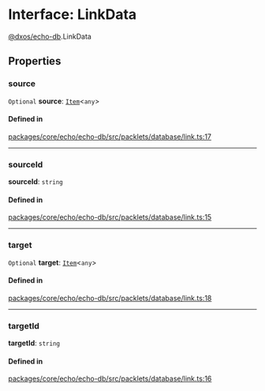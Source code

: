 # Interface: LinkData

[@dxos/echo-db](../modules/dxos_echo_db.md).LinkData

## Properties

### source

 `Optional` **source**: [`Item`](../classes/dxos_echo_db.Item.md)<`any`\>

#### Defined in

[packages/core/echo/echo-db/src/packlets/database/link.ts:17](https://github.com/dxos/dxos/blob/main/packages/core/echo/echo-db/src/packlets/database/link.ts#L17)

___

### sourceId

 **sourceId**: `string`

#### Defined in

[packages/core/echo/echo-db/src/packlets/database/link.ts:15](https://github.com/dxos/dxos/blob/main/packages/core/echo/echo-db/src/packlets/database/link.ts#L15)

___

### target

 `Optional` **target**: [`Item`](../classes/dxos_echo_db.Item.md)<`any`\>

#### Defined in

[packages/core/echo/echo-db/src/packlets/database/link.ts:18](https://github.com/dxos/dxos/blob/main/packages/core/echo/echo-db/src/packlets/database/link.ts#L18)

___

### targetId

 **targetId**: `string`

#### Defined in

[packages/core/echo/echo-db/src/packlets/database/link.ts:16](https://github.com/dxos/dxos/blob/main/packages/core/echo/echo-db/src/packlets/database/link.ts#L16)
